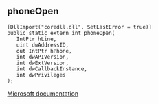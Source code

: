 ## phoneOpen

```
[DllImport("coredll.dll", SetLastError = true)]
public static extern int phoneOpen(
   IntPtr hLine,
   uint dwAddressID,
   out IntPtr hPhone,
   int dwAPIVersion,
   int dwExtVersion,
   int dwCallbackInstance,
   int dwPrivileges
);
```

[Microsoft documentation](TODO)
